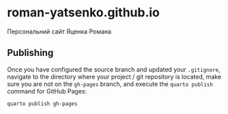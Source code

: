 # roman-yatsenko.github.io

Персональний сайт Яценка Романа

## Publishing

Once you have configured the source branch and updated your `.gitignore`, navigate to the directory where your project / git repository is located, make sure you are not on the `gh-pages` branch, and execute the `quarto publish` command for GitHub Pages:

```shell
quarto publish gh-pages
```
